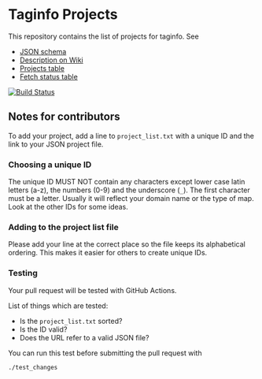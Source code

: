 
# Taginfo Projects

This repository contains the list of projects for taginfo. See

* [JSON schema](https://github.com/taginfo/taginfo-projects/blob/master/taginfo-project-schema.json)
* [Description on Wiki](https://wiki.openstreetmap.org/wiki/Taginfo/Projects)
* [Projects table](https://taginfo.openstreetmap.org/projects)
* [Fetch status table](https://taginfo.openstreetmap.org/taginfo/projects)

[![Build Status](https://github.com/taginfo/taginfo-projects/workflows/Test/badge.svg?branch=master)](https://github.com/taginfo/taginfo-projects/actions)

## Notes for contributors

To add your project, add a line to `project_list.txt` with a unique ID and the
link to your JSON project file.

### Choosing a unique ID

The unique ID MUST NOT contain any characters except lower case latin letters
(a-z), the numbers (0-9) and the underscore (`_`). The first character must be
a letter. Usually it will reflect your domain name or the type of map. Look at
the other IDs for some ideas.

### Adding to the project list file

Please add your line at the correct place so the file keeps its alphabetical
ordering. This makes it easier for others to create unique IDs.

### Testing

Your pull request will be tested with GitHub Actions.

List of things which are tested:

* Is the `project_list.txt` sorted?
* Is the ID valid?
* Does the URL refer to a valid JSON file?

You can run this test before submitting the pull request with

    ./test_changes
